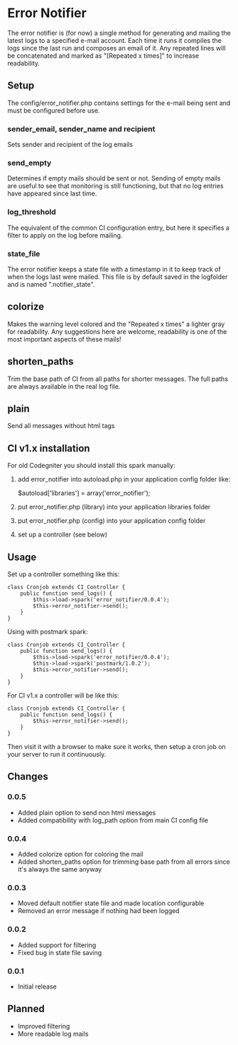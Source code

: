 # Error Notifier

The error notifier is (for now) a single method for generating and mailing the latest logs to a specified e-mail account. Each time it
runs it compiles the logs since the last run and composes an email of it. Any repeated lines will be concatenated and marked
as "[Repeated x times]" to increase readability.

## Setup
The config/error_notifier.php contains settings for the e-mail being sent and must be configured before use.

### sender_email, sender_name and recipient
Sets sender and recipient of the log emails

### send_empty
Determines if empty mails should be sent or not. Sending of empty mails are useful to see that
monitoring is still functioning, but that no log entries have appeared since last time.

### log_threshold
The equivalent of the common CI configuration entry, but here it specifies a filter to apply on the log before mailing.

### state_file
The error notifier keeps a state file with a timestamp in it to keep track of when the logs last were mailed. This file is by
default saved in the logfolder and is named ".notifier_state".

## colorize
Makes the warning level colored and the "Repeated x times" a lighter gray for readability. Any suggestions here are welcome,
readability is one of the most important aspects of these mails!

## shorten_paths
Trim the base path of CI from all paths for shorter messages. The full paths are always available in the real log file.

## plain
Send all messages without html tags

## CI v1.x installation

For old Codegniter you should install this spark manually:

1) add error_notifier into autoload.php in your application config folder like:

    $autoload['libraries'] = array('error_notifier');

2) put error_notifier.php (library) into your application libraries folder

3) put error_notifier.php (config) into your application config folder

4) set up a controller (see below)


## Usage
Set up a controller something like this:

	class Cronjob extends CI_Controller {
		public function send_logs() {
			$this->load->spark('error_notifier/0.0.4');
			$this->error_notifier->send();
		}
	}

Using with postmark spark:

    class Cronjob extends CI_Controller {
        public function send_logs() {
            $this->load->spark('error_notifier/0.0.4');
            $this->load->spark('postmark/1.0.2');
            $this->error_notifier->send();
        }
    }

For CI v1.x a controller will be like this:

    class Cronjob extends CI_Controller {
        public function send_logs() {
            $this->error_notifier->send();
        }
    }    

Then visit it with a browser to make sure it works, then setup a cron job on your server to run it continuously.


## Changes
### 0.0.5
* Added plain option to send non html messages
* Added compatibility with log_path option from main CI config file

### 0.0.4
* Added colorize option for coloring the mail
* Added shorten_paths option for trimming base path from all errors since it's always the same anyway

### 0.0.3
* Moved default notifier state file and made location configurable
* Removed an error message if nothing had been logged

### 0.0.2
* Added support for filtering
* Fixed bug in state file saving

### 0.0.1
* Initial release

## Planned
* Improved filtering
* More readable log mails